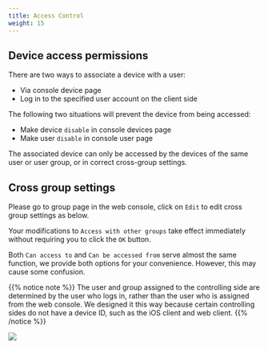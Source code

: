 ```yaml
---
title: Access Control
weight: 15
---
```


## Device access permissions

There are two ways to associate a device with a user:
- Via console device page
- Log in to the specified user account on the client side

The following two situations will prevent the device from being accessed:
- Make device `disable` in console devices page
- Make user `disable` in console user page

The associated device can only be accessed by the devices of the same user or user group, or in correct cross-group settings.

## Cross group settings

Please go to group page in the web console, click on `Edit` to edit cross group settings as below.

Your modifications to `Access with other groups` take effect immediately without requiring you to click the `OK` button.

Both `Can access to` and `Can be accessed from` serve almost the same function, we provide both options for your convenience. However, this may cause some confusion.

{{% notice note %}}
The user and group assigned to the controlling side are determined by the user who logs in, rather than the user who is assigned from the web console. We designed it this way because certain controlling sides do not have a device ID, such as the iOS client and web client.
{{% /notice %}}

![](/docs/en/self-host/rustdesk-server-pro/permissions/images/crossgrp.png)
